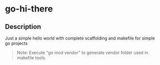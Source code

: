 # go-hi-there

## Description
Just a simple hello world with complete scaffolding and makefile for simple go projects

> Note: Execute "go mod vendor" to generate vendor folder used in makefile tools.

